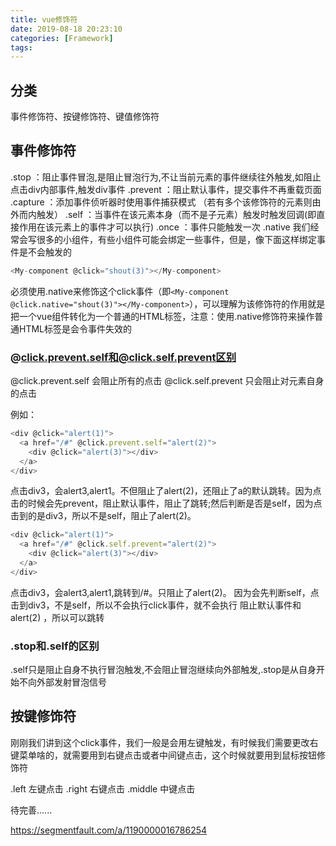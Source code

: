```yaml
---
title: vue修饰符
date: 2019-08-18 20:23:10
categories: [Framework]
tags:
---
```


## 分类

事件修饰符、按键修饰符、键值修饰符

## 事件修饰符

.stop ：阻止事件冒泡,是阻止冒泡行为,不让当前元素的事件继续往外触发,如阻止点击div内部事件,触发div事件
.prevent ：阻止默认事件，提交事件不再重载页面
.capture ：添加事件侦听器时使用事件捕获模式 （若有多个该修饰符的元素则由外而内触发）
.self ：当事件在该元素本身（而不是子元素）触发时触发回调(即直接作用在该元素上的事件才可以执行)
.once ：事件只能触发一次
.native 我们经常会写很多的小组件，有些小组件可能会绑定一些事件，但是，像下面这样绑定事件是不会触发的
<!-- more -->
```js
<My-component @click="shout(3)"></My-component>
```

必须使用.native来修饰这个click事件（即`<My-component @click.native="shout(3)"></My-component>`），可以理解为该修饰符的作用就是把一个vue组件转化为一个普通的HTML标签，注意：使用.native修饰符来操作普通HTML标签是会令事件失效的

### @click.prevent.self和@click.self.prevent区别

@click.prevent.self 会阻止所有的点击
@click.self.prevent 只会阻止对元素自身的点击

例如：

```js
<div @click="alert(1)">
  <a href="/#" @click.prevent.self="alert(2)">
    <div @click="alert(3)"></div>
  </a>
</div>
```

点击div3，会alert3,alert1。不但阻止了alert(2)，还阻止了a的默认跳转。因为点击的时候会先prevent，阻止默认事件，阻止了跳转;然后判断是否是self，因为点击到的是div3，所以不是self，阻止了alert(2)。

```js
<div @click="alert(1)">
  <a href="/#" @click.self.prevent="alert(2)">
    <div @click="alert(3)"></div>
  </a>
</div>
```

点击div3，会alert3,alert1,跳转到/#。只阻止了alert(2)。
因为会先判断self，点击到div3，不是self，所以不会执行click事件，就不会执行 阻止默认事件和alert(2) ，所以可以跳转

### .stop和.self的区别

.self只是阻止自身不执行冒泡触发,不会阻止冒泡继续向外部触发,.stop是从自身开始不向外部发射冒泡信号

## 按键修饰符

刚刚我们讲到这个click事件，我们一般是会用左键触发，有时候我们需要更改右键菜单啥的，就需要用到右键点击或者中间键点击，这个时候就要用到鼠标按钮修饰符

.left 左键点击
.right 右键点击
.middle 中键点击

待完善......

https://segmentfault.com/a/1190000016786254